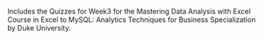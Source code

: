 Includes the Quizzes for Week3 for the Mastering Data Analysis with Excel Course in Excel to MySQL: Analytics Techniques for Business Specialization by Duke University.
